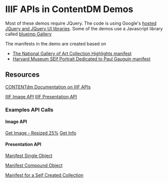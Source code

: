 IIIF APIs in ContentDM Demos
=============

Most of these demos require JQuery. The code is using Google's [hosted JQuery and JQuery UI libraries](https://developers.google.com/speed/libraries/).
Some of the demos use a Javascript library called [blueimp Gallery](https://blueimp.github.io/Gallery/)

The manifests in the demo are created based on 
- [The National Gallery of Art Collection Highlights manifest](https://media.nga.gov/public/manifests/nga_highlights.json)
- [Harvard Museum SElf Portrait Dedicated to Paul Gauguin manifest](https://iiif.harvardartmuseums.org/manifests/object/299843)

## Resources
[CONTENTdm Documentation on IIIF APIs](https://www.oclc.org/support/services/contentdm/help/customizing-website-help/other-customizations/iiif-api-support.en.html)

[IIIF Image API](http://iiif.io/api/image/2.1/) 
[IIIF Presentation API](http://iiif.io/api/presentation/2.1/) 

### Examples API Calls

#### Image API
[Get Image - Resized 25%](https://sandbox.contentdm.oclc.org/digital/iiif/coll16/357/full/pct:25/0/default.jpg)
[Get Info](https://sandbox.contentdm.oclc.org/digital/iiif/coll16/357/info.json)

#### Presentation API
[Manifest Single Object](https://sandbox.contentdm.oclc.org/digital/iiif-info/coll16/357)

[Manifest Compound Object](https://sandbox.contentdm.oclc.org/digital/iiif-info/p10010coll1/42)

[Manifest for a Self Created Collection](https://github.com/OCLC-Developer-Network/iiif_demos/blob/master/kac_cmd_highlights.json)
